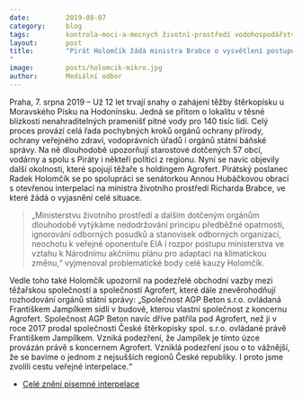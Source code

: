 ```yaml
---
date:         2019-08-07
category:     blog
tags:         kontrola-moci-a-mocných životní-prostředí vodohospodářství soběstačnost
layout:       post
title:        "Pirát Holomčík žádá ministra Brabce o vysvětlení postupu úřadů v případě ohrožení pitné vody pro 140 tisíc lidí
"
image:        posts/holomcik-mikro.jpg
author:       Mediální odbor
---
```



Praha, 7. srpna 2019 – Už 12 let trvají snahy o zahájení těžby štěrkopísku u Moravského Písku na Hodonínsku. Jedná se přitom o lokalitu v těsné blízkosti nenahraditelných pramenišť pitné vody pro 140 tisíc lidí. Celý proces provází celá řada pochybných kroků orgánů ochrany přírody, ochrany veřejného zdraví, vodoprávních úřadů i orgánů státní báňské správy. Na ně dlouhodobě upozorňují starostové dotčených 57 obcí, vodárny a spolu s Piráty i někteří politici z regionu. Nyní se navíc objevily další okolnosti, které spojují těžaře s holdingem Agrofert. Pirátský poslanec Radek Holomčík se po spolupráci se senátorkou Annou Hubáčkovou obrací s otevřenou interpelací na ministra životního prostředí Richarda Brabce, ve které žádá o vyjasnění celé situace.

> „Ministerstvu životního prostředí a dalším dotčeným orgánům dlouhodobě vytýkáme nedodržování principu předběžné opatrnosti, ignorování odborných posudků a stanovisek odborných organizací, neochotu k veřejné oponentuře EIA i rozpor postupu ministerstva ve vztahu k Národnímu akčnímu plánu pro adaptaci na klimatickou změnu,“ vyjmenoval problematické body celé kauzy Holomčík.

Vedle toho také Holomčík upozornil na podezřelé obchodní vazby mezi těžařskou společností a společností Agrofert, které dále znevěrohodňují rozhodování orgánů státní správy: „Společnost AGP Beton s.r.o. ovládaná Františkem Jampílkem sídlí v budově, kterou vlastní společnost z koncernu Agrofert. Společnost AGP Beton navíc dříve patřila pod Agrofert, než ji v roce 2017 prodal společnosti České štěrkopísky spol. s.r.o. ovládané právě Františkem Jampílkem. Vzniká podezření, že Jampílek je tímto úzce provázán právě s koncernem Agrofert. Vzniklá podezření jsou o to vážnější, že se bavíme o jednom z nejsušších regionů České republiky. I proto jsme zvolili cestu veřejné interpelace.“


* [Celé znění písemné interpelace](http://pirati.cz/assets/pdf/interpelace-mzp-sterkopisek.pdf)
